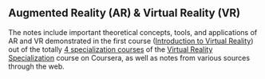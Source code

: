 ## Augmented Reality (AR) & Virtual Reality (VR)

The notes include important theoretical concepts, tools, and applications of AR and VR demonstrated in the first course ([Introduction to Virtual Reality](https://www.coursera.org/learn/introduction-virtual-reality?specialization=virtual-reality)) out of the totally [4 specialization courses](https://www.coursera.org/specializations/virtual-reality#courses) of the [Virtual Reality Specialization](https://www.coursera.org/specializations/virtual-reality) course on Coursera, as well as notes from various sources through the web.